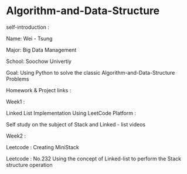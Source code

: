 # Algorithm-and-Data-Structure

self-introduction :



Name: Wei - Tsung 

Major: Big Data Management

School: Soochow Univertiy

Goal: Using Python to solve the classic Algorithm-and-Data-Structure Problems


Homework & Project links :





Week1 :



Linked List Implementation Using LeetCode Platform :

Self study on the subject of Stack and Linked - list videos

Week2 :

Leetcode : Creating MiniStack

Leetcode : No.232
Using the concept of Linked-list to perform the Stack structure operation
